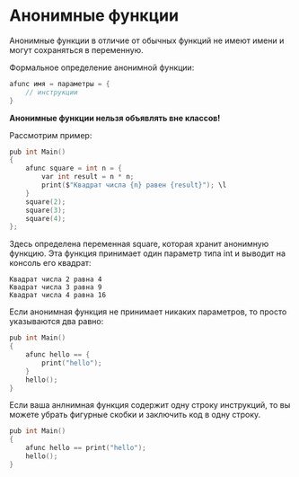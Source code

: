 # Анонимные функции
Анонимные функции в отличие от обычных функций не имеют имени и могут сохраняться в переменную.

Формальное определение анонимной функции:
```C
afunc имя = параметры = {
    // инструкции
}
```
**Анонимные функции нельзя объявлять вне классов!**

Рассмотрим пример:
```C
pub int Main()
{
    afunc square = int n = {
        var int result = n * n;
        print($"Квадрат числа {n} равен {result}"); \l
    }
    square(2);
    square(3);
    square(4);
};
```
Здесь определена переменная square,
которая хранит анонимную функцию.
Эта функция принимает один параметр типа int и выводит на консоль его квадрат:
```
Квадрат числа 2 равна 4
Квадрат числа 3 равна 9
Квадрат числа 4 равна 16
```
Если анонимная функция не принимает никаких параметров, то просто указываются два равно:
```C
pub int Main()
{
    afunc hello == {
        print("hello");
    }
    hello();
}
```
Если ваша анлнимная функция содержит одну строку инструкций,
то вы можете убрать фигурные скобки и заключить код в одну строку.
```C
pub int Main()
{
    afunc hello == print("hello");
    hello();
}
```
